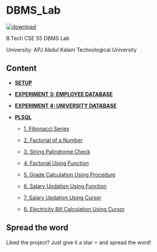 # DBMS_Lab

[![download](https://img.shields.io/badge/Direct_Download-zip-blue.svg?logo=appveyor&longCache=true&style=for-the-badge)](https://github.com/5heron/DBMS_Lab/archive/refs/heads/main.zip)

B.Tech CSE S5 DBMS Lab

University: APJ Abdul Kalam Technological University

## Content

- **[SETUP](Setup/README.md)**

- **[EXPERIMENT 3: EMPLOYEE DATABASE](Experiment_3/README.md)**

- **[EXPERIMENT 4: UNIVERSITY DATABASE](Experiment_4/README.md)**

- **[PLSQL](PLSQL/README.md)**
  - [1. Fibonacci Series](PLSQL#1-fibonacci-series)
  
  - [2. Factorial of a Number](PLSQL#2-factorial-of-a-number)
  
  - [3. String Palindrome Check](PLSQL#3-string-palindrome-check)
  
  - [4. Factorial Using Function](PLSQL#4-factorial-using-function)
  
  - [5. Grade Calculation Using Procedure](PLSQL#5-grade-calculation-using-procedure)
  
  - [6. Salary Updation Using Function](PLSQL#6-salary-updation-using-function)
  
  - [7. Salary Updation Using Cursor](PLSQL#7-salary-updation-using-cursor)
  
  - [8. Electricity Bill Calculation Using Cursor](PLSQL#8-electricity-bill-calculation-using-cursor)

## Spread the word
Liked the project? Just give it a star :star: and spread the word!

